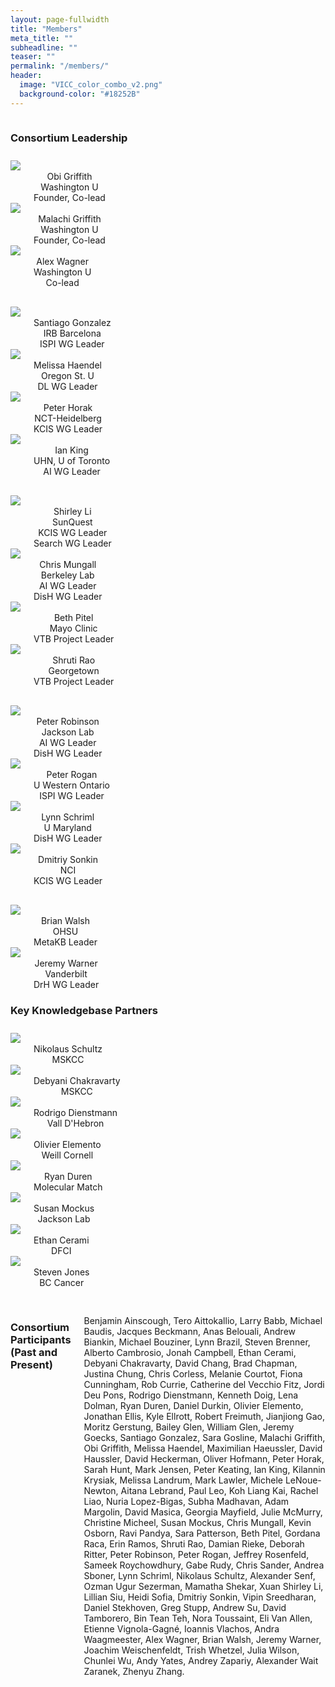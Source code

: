 ```yaml
---
layout: page-fullwidth
title: "Members"
meta_title: ""
subheadline: ""
teaser: ""
permalink: "/members/"
header:
  image: "VICC_color_combo_v2.png"
  background-color: "#18252B"
---
```


<div class="row" style="padding-bottom: 10px">
  <div class="large-11 large-offset-1 columns">
      <h3>Consortium Leadership</h3>
  </div>
</div>

<div class="row" style="padding-bottom: 30px">
  <div class="large-2 large-offset-1 columns" align="center">
     <img src="/assets/img/obi_griffith.jpg"><br>
     Obi Griffith<br>
     Washington U<br>
     Founder, Co-lead
  </div>
  <div class="large-2 columns" align="center">
     <img src="/assets/img/malachi_griffith3.jpg"><br>
     Malachi Griffith<br>
     Washington U<br>
     Founder, Co-lead
  </div>
  <div class="large-2 columns end" align="center">
     <img src="/assets/img/alex_wagner.jpeg"><br>
     Alex Wagner<br>
     Washington U<br>
     Co-lead
  </div>
</div>

<div class="row" style="padding-bottom: 30px">
  <div class="large-2 large-offset-1 columns" align="center">
     <img src="/assets/img/user.jpg"><br>
     Santiago Gonzalez<br>
     IRB Barcelona<br>
     ISPI WG Leader
  </div>
  <div class="large-2 columns" align="center">
     <img src="/assets/img/melissa_haendel.jpg"><br>
     Melissa Haendel<br>
     Oregon St. U<br>
     DL WG Leader
  </div>
  <div class="large-2 columns" align="center">
     <img src="/assets/img/peter_horak.jpg"><br>
     Peter Horak<br>
     NCT-Heidelberg<br>
     KCIS WG Leader
  </div>
  <div class="large-2 columns end" align="center">
     <img src="/assets/img/ian_king.jpg"><br>
     Ian King<br>
     UHN, U of Toronto<br>
     AI WG Leader
  </div>
</div>

<div class="row" style="padding-bottom: 30px">
  <div class="large-2 large-offset-1 columns" align="center">
     <img src="/assets/img/user.jpg"><br>
     Shirley Li<br>
     SunQuest<br>
     KCIS WG Leader<br>
     Search WG Leader
  </div>
  <div class="large-2 columns" align="center">
     <img src="/assets/img/user.jpg"><br>
     Chris Mungall<br>
     Berkeley Lab<br>
     AI WG Leader<br>
     DisH WG Leader
  </div>
    <div class="large-2 columns" align="center">
     <img src="/assets/img/user.jpg"><br>
     Beth Pitel<br>
     Mayo Clinic<br>
     VTB Project Leader
  </div>
  <div class="large-2 columns end" align="center">
     <img src="/assets/img/user.jpg"><br>
     Shruti Rao<br>
     Georgetown<br>
     VTB Project Leader
  </div>
</div>

<div class="row" style="padding-bottom: 30px">
  <div class="large-2 large-offset-1 columns" align="center">
     <img src="/assets/img/user.jpg"><br>
     Peter Robinson<br>
     Jackson Lab<br>
     AI WG Leader<br>
     DisH WG Leader
  </div>
  <div class="large-2 columns" align="center">
     <img src="/assets/img/user.jpg"><br>
     Peter Rogan<br>
     U Western Ontario<br>
     ISPI WG Leader
  </div>
  <div class="large-2 columns" align="center">
     <img src="/assets/img/user.jpg"><br>
     Lynn Schriml<br>
     U Maryland<br>
     DisH WG Leader
  </div>
  <div class="large-2 columns end" align="center">
     <img src="/assets/img/user.jpg"><br>
     Dmitriy Sonkin<br>
     NCI<br>
     KCIS WG Leader
  </div>
</div>
<div>
  <div class="large-2 large-offset-1 columns" align="center">
     <img src="/assets/img/user.jpg"><br>
     Brian Walsh<br>
     OHSU<br>
     MetaKB Leader
  </div>
  <div class="large-2 columns end" align="center">
     <img src="/assets/img/user.jpg"><br>
     Jeremy Warner<br>
     Vanderbilt<br>
     DrH WG Leader
  </div>
</div>

<div class="row" style="padding-bottom: 10px">
  <div class="large-11 large-offset-1 columns">
     <h3>Key Knowledgebase Partners</h3>
  </div>
</div>

<div class="row">
  <div class="large-2 large-offset-1 columns" align="center">
     <img src="/assets/img/nikolaus_schultz.jpg"><br>
     Nikolaus Schultz<br>
     MSKCC
  </div>
  <div class="large-2 columns" align="center">
     <img src="/assets/img/debyani_chakravarty.jpeg"><br>
     Debyani Chakravarty<br>
     MSKCC
  </div>
  <div class="large-2 columns" align="center">
     <img src="/assets/img/rodrigo-dienstmann.png"><br>
     Rodrigo Dienstmann<br>
     Vall D'Hebron
  </div>
  <div class="large-2 columns end" align="center">
     <img src="/assets/img/olivier_elemento.jpg"><br>
     Olivier Elemento<br>
     Weill Cornell
  </div>
</div>

<div class="row" style="padding-bottom: 30px">
  <div class="large-2 large-offset-1 columns" align="center">
     <img src="/assets/img/user.jpg"><br>
     Ryan Duren<br>
     Molecular Match
  </div>
  <div class="large-2 columns" align="center">
     <img src="/assets/img/susan_mockus.jpg"><br>
     Susan Mockus<br>
     Jackson Lab
  </div>
  <div class="large-2 columns" align="center">
     <img src="/assets/img/ethan_cerami.jpeg"><br>
     Ethan Cerami<br>
     DFCI
  </div>
  <div class="large-2 columns end" align="center">
     <img src="/assets/img/steven_jones.jpeg"><br>
     Steven Jones<br>
     BC Cancer
  </div>
</div>

<div class="row" style="padding-bottom: 10px">
    <div class="large-11 large-offset-1 columns">
        <h3>Consortium Participants (Past and Present)</h3>
        <p>Benjamin Ainscough, Tero Aittokallio, Larry Babb, Michael Baudis, Jacques Beckmann, Anas Belouali, Andrew Biankin, Michael Bouziner, Lynn Brazil, Steven Brenner, Alberto Cambrosio, Jonah Campbell, Ethan Cerami, Debyani Chakravarty, David Chang, Brad Chapman, Justina Chung, Chris Corless, Melanie Courtot, Fiona Cunningham, Rob Currie, Catherine del Vecchio Fitz, Jordi Deu Pons, Rodrigo Dienstmann, Kenneth Doig, Lena Dolman, Ryan Duren, Daniel Durkin, Olivier Elemento, Jonathan Ellis, Kyle Ellrott, Robert Freimuth, Jianjiong Gao, Moritz Gerstung, Bailey Glen, William Glen, Jeremy Goecks, Santiago Gonzalez, Sara Gosline, Malachi Griffith, Obi Griffith, Melissa Haendel, Maximilian Haeussler, David Haussler, David Heckerman, Oliver Hofmann, Peter Horak, Sarah Hunt, Mark Jensen, Peter Keating, Ian King, Kilannin Krysiak, Melissa Landrum, Mark Lawler, Michele LeNoue-Newton, Aitana Lebrand, Paul Leo, Koh Liang Kai, Rachel Liao, Nuria Lopez-Bigas, Subha Madhavan, Adam Margolin, David Masica, Georgia Mayfield, Julie McMurry, Christine Micheel, Susan Mockus, Chris Mungall, Kevin Osborn, Ravi Pandya, Sara Patterson, Beth Pitel, Gordana Raca, Erin Ramos, Shruti Rao, Damian Rieke, Deborah Ritter, Peter Robinson, Peter Rogan, Jeffrey Rosenfeld, Sameek Roychowdhury, Gabe Rudy, Chris Sander, Andrea Sboner, Lynn Schriml, Nikolaus Schultz, Alexander Senf, Ozman Ugur Sezerman, Mamatha Shekar, Xuan Shirley Li, Lillian Siu, Heidi Sofia, Dmitriy Sonkin, Vipin Sreedharan, Daniel Stekhoven, Greg Stupp, Andrew Su, David Tamborero, Bin Tean Teh, Nora Toussaint, Eli Van Allen, Etienne Vignola-Gagné, Ioannis Vlachos, Andra Waagmeester, Alex Wagner, Brian Walsh, Jeremy Warner, Joachim Weischenfeldt, Trish Whetzel, Julia Wilson, Chunlei Wu, Andy Yates, Andrey Zapariy, Alexander Wait Zaranek, Zhenyu Zhang.</p>
    </div>
</div>

